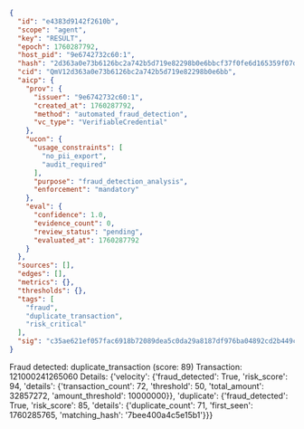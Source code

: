 ```json
{
  "id": "e4383d9142f2610b",
  "scope": "agent",
  "key": "RESULT",
  "epoch": 1760287792,
  "host_pid": "9e6742732c60:1",
  "hash": "2d363a0e73b6126bc2a742b5d719e82298b0e6bbcf37f0fe6d165359f07dfb00",
  "cid": "QmV12d363a0e73b6126bc2a742b5d719e82298b0e6bb",
  "aicp": {
    "prov": {
      "issuer": "9e6742732c60:1",
      "created_at": 1760287792,
      "method": "automated_fraud_detection",
      "vc_type": "VerifiableCredential"
    },
    "ucon": {
      "usage_constraints": [
        "no_pii_export",
        "audit_required"
      ],
      "purpose": "fraud_detection_analysis",
      "enforcement": "mandatory"
    },
    "eval": {
      "confidence": 1.0,
      "evidence_count": 0,
      "review_status": "pending",
      "evaluated_at": 1760287792
    }
  },
  "sources": [],
  "edges": [],
  "metrics": {},
  "thresholds": {},
  "tags": [
    "fraud",
    "duplicate_transaction",
    "risk_critical"
  ],
  "sig": "c35ae621ef057fac6918b72089dea5c0da29a8187df976ba04892cd2b449ce2e"
}
```

Fraud detected: duplicate_transaction (score: 89)
Transaction: 121000241265060
Details: {'velocity': {'fraud_detected': True, 'risk_score': 94, 'details': {'transaction_count': 72, 'threshold': 50, 'total_amount': 32857272, 'amount_threshold': 10000000}}, 'duplicate': {'fraud_detected': True, 'risk_score': 85, 'details': {'duplicate_count': 71, 'first_seen': 1760285765, 'matching_hash': '7bee400a4c5e15b1'}}}